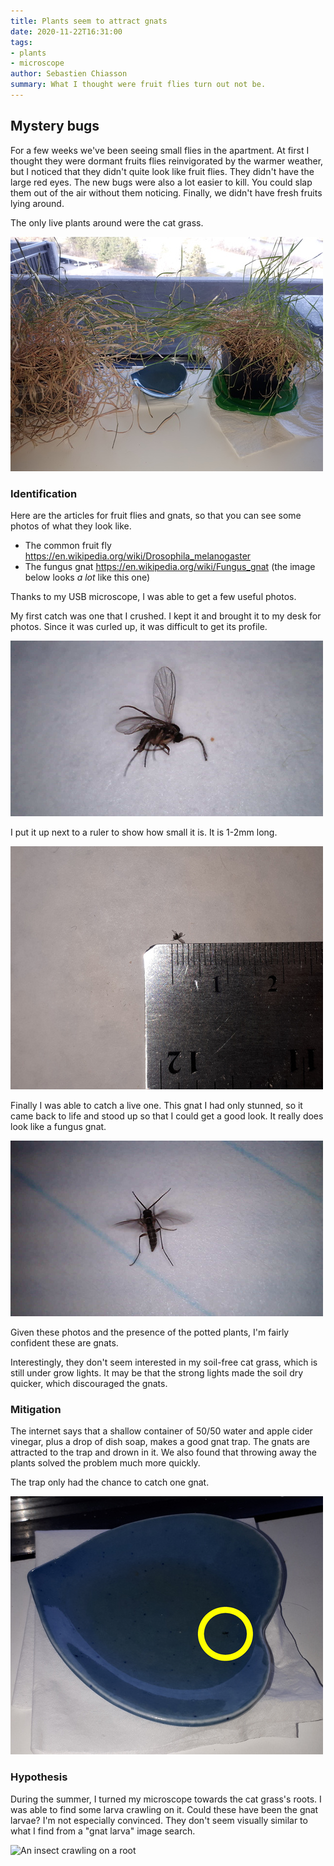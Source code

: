 ```yaml
---
title: Plants seem to attract gnats
date: 2020-11-22T16:31:00
tags:
- plants
- microscope
author: Sebastien Chiasson
summary: What I thought were fruit flies turn out not be.
---
```


## Mystery bugs

For a few weeks we've been seeing small flies in the apartment. At first I thought they were dormant fruits flies reinvigorated by the warmer weather, but I noticed that they didn't quite look like fruit flies. They didn't have the large red eyes. The new bugs were also a lot easier to kill. You could slap them out of the air without them noticing. Finally, we didn't have fresh fruits lying around.

The only live plants around were the cat grass.

![Cat grass](images/20201119_122726.jpg)

### Identification

Here are the articles for fruit flies and gnats, so that you can see some photos of what they look like.

  * The common fruit fly <https://en.wikipedia.org/wiki/Drosophila_melanogaster>
  * The fungus gnat <https://en.wikipedia.org/wiki/Fungus_gnat> (the image below looks *a lot* like this one)

Thanks to my USB microscope, I was able to get a few useful photos.

My first catch was one that I crushed. I kept it and brought it to my desk for photos. Since it was curled up, it was difficult to get its profile.

![Crumpled gnat](images/vlcsnap-2020-11-19-10h18m30s648.png)

I put it up next to a ruler to show how small it is. It is 1-2mm long.

![Gnat in mms](images/20201119_121303.jpg)

Finally I was able to catch a live one. This gnat I had only stunned, so it came back to life and stood up so that I could get a good look. It really does look like a fungus gnat.

![Standing gnat](images/vlcsnap-2020-11-19-12h56m11s476.png)

Given these photos and the presence of the potted plants, I'm fairly confident these are gnats.

Interestingly, they don't seem interested in my soil-free cat grass, which is still under grow lights. It may be that the strong lights made the soil dry quicker, which discouraged the gnats.

### Mitigation

The internet says that a shallow container of 50/50 water and apple cider vinegar, plus a drop of dish soap, makes a good gnat trap. The gnats are attracted to the trap and drown in it. We also found that throwing away the plants solved the problem much more quickly.

The trap only had the chance to catch one gnat.

![Trapped gnat](images/20201119_143553.jpg)

### Hypothesis

During the summer, I turned my microscope towards the cat grass's roots. I was able to find some larva crawling on it. Could these have been the gnat larvae? I'm not especially convinced. They don't seem visually similar to what I find from a "gnat larva" image search.

![An insect crawling on a root](images/vlcsnap-2020-08-16-19h04m21s631.png)
